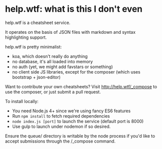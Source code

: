 # help.wtf: what is this I don't even

help.wtf is a cheatsheet service.

It operates on the basis of JSON files with markdown and syntax highlighting support.

help.wtf is pretty minimalist:
- koa, which doesn't really do anything
- no database, it's all loaded into memory
- no auth (yet, we might add favstars or something)
- no client side JS libraries, except for the composer
  (which uses bootstrap + json-editor)

Want to contribute your own cheatsheets? Visit http://help.wtf/_compose to use
the composer, or just submit a pull request.

To install locally:
- You need Node.js 4+ since we're using fancy ES6 features
- Run `npm install` to fetch required dependencies
- `node index.js [port]` to launch the service (default port is 8000)
- Use gulp to launch under nodemon if so desired.

Ensure the queue/ directory is writable by the node process if you'd like
to accept submissions through the /_compose command.